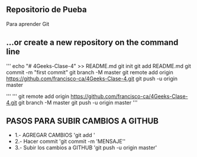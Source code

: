 ## Repositorio de Pueba
Para aprender Git

##  …or create a new repository on the command line

'''
echo "# 4Geeks-Clase-4" >> README.md
git init
git add README.md
git commit -m "first commit"
git branch -M master
git remote add origin https://github.com/francisco-ca/4Geeks-Clase-4.git
git push -u origin master
              
'''
'''
git remote add origin https://github.com/francisco-ca/4Geeks-Clase-4.git
git branch -M master
git push -u origin master
'''

## PASOS PARA SUBIR CAMBIOS A GITHUB
- 1.- AGREGAR CAMBIOS
'git add '
- 2.- Hacer commit
'git commit -m 'MENSAJE''
- 3.- Subir los cambios a GITHUB
'git push -u origin master'
